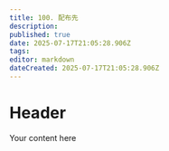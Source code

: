 ```yaml
---
title: 100. 配布先
description: 
published: true
date: 2025-07-17T21:05:28.906Z
tags: 
editor: markdown
dateCreated: 2025-07-17T21:05:28.906Z
---
```


# Header
Your content here